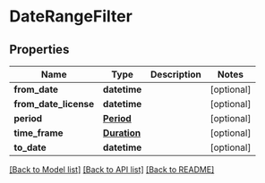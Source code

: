 # DateRangeFilter

## Properties
Name | Type | Description | Notes
------------ | ------------- | ------------- | -------------
**from_date** | **datetime** |  | [optional] 
**from_date_license** | **datetime** |  | [optional] 
**period** | [**Period**](Period.md) |  | [optional] 
**time_frame** | [**Duration**](Duration.md) |  | [optional] 
**to_date** | **datetime** |  | [optional] 

[[Back to Model list]](../README.md#documentation-for-models) [[Back to API list]](../README.md#documentation-for-api-endpoints) [[Back to README]](../README.md)


